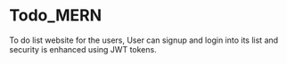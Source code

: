 # Todo_MERN
To do list website for the users, User can signup and login into its list and security is enhanced using JWT tokens.
